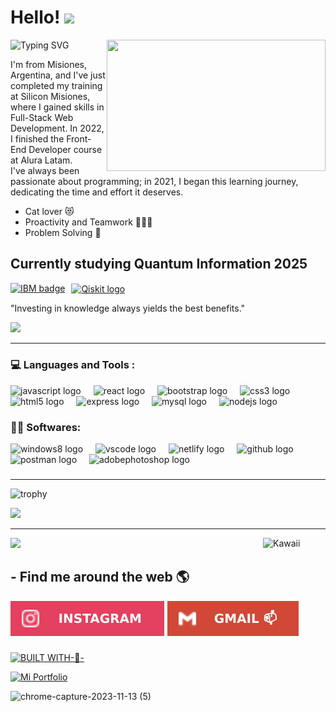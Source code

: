
# Hello! <img src="https://media.tenor.com/UdMNNyr9BgIAAAAi/discord-discordgifemoji.gif" />&nbsp;   

<img src="https://github.com/Nquenan/Nquenan/assets/112055340/32a6edd8-9667-41d7-a458-f2b75693046a"  width="350px" height="210px" align="right"/> 

 ![Typing SVG](https://readme-typing-svg.demolab.com?font=Fira+Code&pause=1000&color=853DF7&random=false&width=435&lines=My+name+is+Natalia+Quenan;Welcome+to+my+Github)

 I'm from Misiones, Argentina, and I've just completed my training at Silicon Misiones, where I gained skills in Full-Stack Web Development. In 2022, I finished the Front-End Developer course at Alura Latam. <br/>
 I've always been passionate about programming; in 2021, I began this learning journey, dedicating the time and effort it deserves.

- Cat lover 😻
- Proactivity and Teamwork 👨‍👦‍👦
- Problem Solving 🧐


## Currently studying Quantum Information 2025
<a href="https://www.credly.com/badges/5f77f8a2-e2a9-40f9-8a5a-b280b0fd9dd8/public_url"><img src="https://github.com/user-attachments/assets/26cfb5be-4872-46b3-9a57-94f3b2583c17" height="100" alt="IBM badge" /></a><a href="https://qiskit.org" target="_blank"><img src="https://github.com/user-attachments/assets/6ed47488-e676-42db-9709-a39595524e1a" height="70" alt="Qiskit logo" style="vertical-align: middle; margin-left: 10px;" /></a>







"Investing in knowledge always yields the best benefits."

<div>
  <img src="https://i.pinimg.com/originals/f0/f0/d9/f0f0d932d6e39c7af5aa305cbd8da735.gif"/>
</div>



---

### 💻 Languages and Tools :

<div align="left">
  <img src="https://cdn.jsdelivr.net/gh/devicons/devicon/icons/javascript/javascript-original.svg" height="30" alt="javascript logo"  />
  <img width="12" />
  <img src="https://cdn.jsdelivr.net/gh/devicons/devicon/icons/react/react-original.svg" height="30" alt="react logo"  />
  <img width="12" />
  <img src="https://cdn.jsdelivr.net/gh/devicons/devicon/icons/bootstrap/bootstrap-original.svg" height="30" alt="bootstrap logo"  />
  <img width="12" />
  <img src="https://cdn.jsdelivr.net/gh/devicons/devicon/icons/css3/css3-original.svg" height="30" alt="css3 logo"  />
  <img width="12" />
  <img src="https://cdn.jsdelivr.net/gh/devicons/devicon/icons/html5/html5-original.svg" height="30" alt="html5 logo"  />
  <img width="12" />
  <img src="https://cdn.jsdelivr.net/gh/devicons/devicon/icons/express/express-original.svg" height="30" alt="express logo"  />
  <img width="12" />
  <img src="https://cdn.jsdelivr.net/gh/devicons/devicon/icons/mysql/mysql-original.svg" height="30" alt="mysql logo"  />
  <img width="12" />
  <img src="https://cdn.jsdelivr.net/gh/devicons/devicon/icons/nodejs/nodejs-original.svg" height="30" alt="nodejs logo"  />
</div>

  ### 👩‍💻 Softwares:

<div align="left">
  <img src="https://cdn.jsdelivr.net/gh/devicons/devicon/icons/windows8/windows8-original.svg" height="30" alt="windows8 logo"  />
  <img width="12" />
  <img src="https://cdn.jsdelivr.net/gh/devicons/devicon/icons/vscode/vscode-original.svg" height="30" alt="vscode logo"  />
  <img width="12" />
  <img src="https://skillicons.dev/icons?i=netlify" height="30" alt="netlify logo"  />
  <img width="12" />
  <img src="https://skillicons.dev/icons?i=github" height="30" alt="github logo"  />
  <img width="12" />
  <img src="https://skillicons.dev/icons?i=postman" height="30" alt="postman logo"  />
  <img width="12" />
  <img src="https://skillicons.dev/icons?i=ps" height="30" alt="adobephotoshop logo"  />
</div>

###


---

<div>
 
 ![trophy](https://github-profile-trophy.vercel.app/?username=Nquenan&title=Stars,Followers,Commits&no-bg=true&no-frame=true&theme=discord)
 
 ![](https://komarev.com/ghpvc/?username=Nquenan&color=blueviolet)
 
</div>

---

<img src="https://github-readme-stats.vercel.app/api/top-langs/?username=Nquenan&layout=compact&theme=tokyonight"/>
<img src="https://media.tenor.com/at27bgtYrKsAAAAi/purple-bat.gif" alt="Kawaii" width="100" height="100" align="right"/>

 
 
## - Find me around the web 🌎

<div align="left">
<a href="https://instagram.com/blacky_codes"><img src="https://raw.githubusercontent.com/PROxZIMA/PROxZIMA/master/src/social/instagram.svg" alt="pro_x_zima"/></a>
<a href="mailto:quenan.natalia@gmail.com"><img src="https://raw.githubusercontent.com/PROxZIMA/PROxZIMA/master/src/social/gmail.svg" alt="gmail">
</div>



###

![BUILT WITH-💜-](https://github.com/Nquenan/Nquenan/assets/112055340/3a3f8570-e992-42f3-8022-4c54567a42e4)


[![Mi Portfolio](https://github.com/Nquenan/Nquenan/assets/112055340/815e740a-63ce-47cc-83d3-7a0088c7f634)](https://nquenanportfolio.netlify.app/)



![chrome-capture-2023-11-13 (5)](https://github.com/Nquenan/Nquenan/assets/112055340/51135c22-c45d-4b6d-98ff-3b53a1f0b172) &nbsp;




